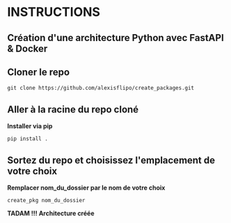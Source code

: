 # INSTRUCTIONS 

## Création d'une architecture Python avec FastAPI & Docker

## Cloner le repo 
`git clone https://github.com/alexisflipo/create_packages.git`

## Aller à la racine du repo cloné 

**Installer via pip**

`pip install .`

## Sortez du repo et choisissez l'emplacement de votre choix

**Remplacer nom_du_dossier par le nom de votre choix**

`create_pkg nom_du_dossier`

**TADAM !!! Architecture créée**
